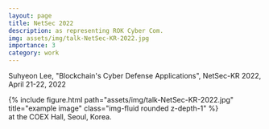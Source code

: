 ```yaml
---
layout: page
title: NetSec 2022
description: as representing ROK Cyber Com.
img: assets/img/talk-NetSec-KR-2022.jpg
importance: 3
category: work
---
```


Suhyeon Lee, "Blockchain's Cyber Defense Applications", NetSec-KR 2022, April 21-22, 2022

<div class="col-sm mt-3 mt-md-0">
        {% include figure.html path="assets/img/talk-NetSec-KR-2022.jpg" title="example image" class="img-fluid rounded z-depth-1" %}
    </div>
<div class="caption">
    at the COEX Hall, Seoul, Korea.
</div>


